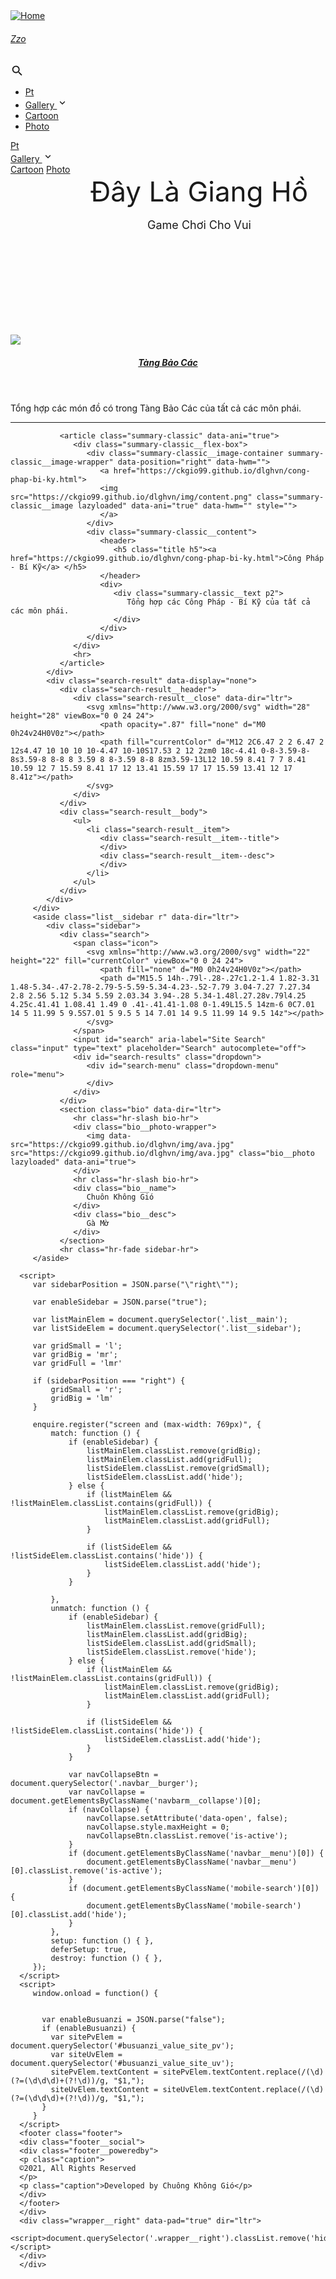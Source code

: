 <html lang="vi" dir="ltr">
   <script id="allow-copy_script">(function agent() {
      let unlock = false
      document.addEventListener('allow_copy', (event) => {
        unlock = event.detail.unlock
      })
      
      const copyEvents = [
        'copy',
        'cut',
        'contextmenu',
        'selectstart',
        'mousedown',
        'mouseup',
        'mousemove',
        'keydown',
        'keypress',
        'keyup',
      ]
      const rejectOtherHandlers = (e) => {
        if (unlock) {
          e.stopPropagation()
          if (e.stopImmediatePropagation) e.stopImmediatePropagation()
        }
      }
      copyEvents.forEach((evt) => {
        document.documentElement.addEventListener(evt, rejectOtherHandlers, {
          capture: true,
        })
      })
      })()
   </script>
   <head>
      <meta http-equiv="Content-Type" content="text/html; charset=UTF-8">
      <meta name="viewport" content="width=device-width, initial-scale=1">
      <meta http-equiv="X-UA-Compatible" content="IE=edge">
      <title>Đây Là Giang Hồ Wiki</title>
      <script defer="" src="https://ckgio99.github.io/dlghvn/static_files/fuse.min.32195737929df2c8096e855a5789cbb3f1331224d9169e8705493e7008f47df8.js"></script>
      <script src="https://ckgio99.github.io/dlghvn/static_files/enquire.min.dfb99dee1e029d51d6cfb672d847929890b1585402de17f5ed092edd72a688b4.js"></script>
      <script defer="" src="https://ckgio99.github.io/dlghvn/static_files/lazysizes.min.fb649fcae62177dfe63e67081ddceb830b5ce1f05a4184e9bbb7d87ac4b8f4e5.js"></script>
      <script defer="" src="https://ckgio99.github.io/dlghvn/static_files/getParents.min.1618c696be7c98933f9a92677f518b512a74e55bdbb976b09936b4182e93181b.js"></script>
      <script defer="" src="https://ckgio99.github.io/dlghvn/static_files/fadeinout.min.efa35f4c090622130b3f4cfae6971448b5ffb61c5f0a8f21cdfd157fa712abc4.js"></script>
      <script defer="" src="https://ckgio99.github.io/dlghvn/static_files/closest.min.js"></script>
      <link rel="stylesheet" href="https://ckgio99.github.io/dlghvn/static_files/main.min.css">
      <meta name="theme-color" content="#403E41">
      <meta name="msapplication-navbutton-color" content="#403E41">
      <meta name="apple-mobile-web-app-status-bar-style" content="#403E41">
   </head>
   <body id="root" class="theme__dark">
      <script>
         var localTheme = localStorage.getItem('theme');
         if (localTheme) {
             document.getElementById('root').className = 'theme__' + localTheme;
         }
      </script>
      <div id="container">
      <div class="wrapper" data-type="page" data-kind="home">
      <nav class="navbar scrolling" role="navigation" aria-label="main navigation" data-dir="ltr">
         <div class="navbar__brand">
            <a href="https://ckgio99.github.io/dlghvn/" title="Home" rel="home" class="navbar__logo-link">
            <img src="https://ckgio99.github.io/dlghvn/static_files/logo.png" alt="Home" class="navbar__logo">
            </a>
            <a href="https://ckgio99.github.io/dlghvn/" title="Home" rel="home" class="navbar__title-link">
               <h6 class="navbar__title">Zzo</h6>
            </a>
         </div>
         <div class="mobile-search__btn navbar-search" data-ani="true">
            <svg xmlns="http://www.w3.org/2000/svg" width="22" height="22" fill="currentColor" viewBox="0 0 24 24">
               <path fill="none" d="M0 0h24v24H0V0z"></path>
               <path d="M15.5 14h-.79l-.28-.27c1.2-1.4 1.82-3.31 1.48-5.34-.47-2.78-2.79-5-5.59-5.34-4.23-.52-7.79 3.04-7.27 7.27.34 2.8 2.56 5.12 5.34 5.59 2.03.34 3.94-.28 5.34-1.48l.27.28v.79l4.25 4.25c.41.41 1.08.41 1.49 0 .41-.41.41-1.08 0-1.49L15.5 14zm-6 0C7.01 14 5 11.99 5 9.5S7.01 5 9.5 5 14 7.01 14 9.5 11.99 14 9.5 14z"></path>
            </svg>
         </div>
         <div id="search-mobile-container" class="mobile-search hide" data-dir="ltr" style="display: none;">
            <div class="mobile-search__top">
               <input id="search-mobile" type="text" aria-label="Mobile Search" placeholder="Search" class="mobile-search__top--input">
               <div id="search-mobile-close" class="mobile-search__top--icon">
                  <svg xmlns="http://www.w3.org/2000/svg" width="22" height="22" viewBox="0 0 24 24">
                     <path opacity=".87" fill="none" d="M0 0h24v24H0V0z"></path>
                     <path fill="currentColor" d="M12 2C6.47 2 2 6.47 2 12s4.47 10 10 10 10-4.47 10-10S17.53 2 12 2zm0 18c-4.41 0-8-3.59-8-8s3.59-8 8-8 8 3.59 8 8-3.59 8-8 8zm3.59-13L12 10.59 8.41 7 7 8.41 10.59 12 7 15.59 8.41 17 12 13.41 15.59 17 17 15.59 13.41 12 17 8.41z"></path>
                  </svg>
               </div>
            </div>
            <div id="search-mobile-results" class="mobile-search__body">
            </div>
         </div>
         <a role="button" class="navbar__burger" aria-label="menu" aria-expanded="false" data-ani="true">
         <span aria-hidden="true"></span>
         <span aria-hidden="true"></span>
         <span aria-hidden="true"></span>
         </a>
         <div class="navbarm__collapse" data-open="false">
            <ul dir="ltr">
               <li class="navbarm__menu--item ">
                  <a href="https://ckgio99.github.io/dlghvn/presentation">Pt</a>
               </li>
               <li class="navbarm__menu--item ">
                  <a href="https://ckgio99.github.io/dlghvn/gallery">
                     Gallery
                     <svg xmlns="http://www.w3.org/2000/svg" width="18" height="18" viewBox="0 0 24 24">
                        <path fill="currentColor" d="M8.12 9.29L12 13.17l3.88-3.88c.39-.39 1.02-.39 1.41 0 .39.39.39 1.02 0 1.41l-4.59 4.59c-.39.39-1.02.39-1.41 0L6.7 10.7c-.39-.39-.39-1.02 0-1.41.39-.38 1.03-.39 1.42 0z"></path>
                     </svg>
                  </a>
               </li>
               <li class="navbarm__menu--item navbarm__menu--subitem">
                  <a href="https://ckgio99.github.io/dlghvn/gallery/cartoon">Cartoon</a>
               </li>
               <li class="navbarm__menu--item navbarm__menu--subitem">
                  <a href="https://ckgio99.github.io/dlghvn/gallery/photo">Photo</a>
               </li>
            </ul>
         </div>
         <div class="navbar__menu">
            <a href="https://ckgio99.github.io/dlghvn/presentation" class="navbar__menu-item navbar__slide-down " dir="ltr" data-ani="true">Pt</a>
            <div class="navbar__dropdown navbar__slide-down" data-ani="true">
               <a href="https://ckgio99.github.io/dlghvn/gallery" class="navbar__menu-item " dir="ltr">
                  Gallery
                  <svg xmlns="http://www.w3.org/2000/svg" width="18" height="18" viewBox="0 0 24 24">
                     <path fill="currentColor" d="M8.12 9.29L12 13.17l3.88-3.88c.39-.39 1.02-.39 1.41 0 .39.39.39 1.02 0 1.41l-4.59 4.59c-.39.39-1.02.39-1.41 0L6.7 10.7c-.39-.39-.39-1.02 0-1.41.39-.38 1.03-.39 1.42 0z"></path>
                  </svg>
               </a>
               <div class="navbar__dropdown--content">
                  <a href="https://ckgio99.github.io/dlghvn/gallery/cartoon" class="navbar__dropdown--item" dir="ltr">Cartoon</a>
                  <a href="https://ckgio99.github.io/dlghvn/gallery/photo" class="navbar__dropdown--item" dir="ltr">Photo</a>
               </div>
            </div>
         </div>
      </nav>
      <header class="header ">
         <div class="site-header basicflex-column site-header__align-center" data-ani="true" style="width: 100%; height: 200px; padding: 0px 50px;">
            <div class="site-header__title site-header__title--shadow" style="font-size: 44px; ;">
               Đây Là Giang Hồ
            </div>
            <div style="height: 16px"></div>
            <div class="site-header__subtitle" style="font-size: 18px; " data-cursive="true">
               Game Chơi Cho Vui
            </div>
         </div>
      </header>
      <main class="main inner" data-sidebar-position="right">
         <div class="list__main lm">
            <div class="summary__container" data-display="block">
               <article class="summary-classic" data-ani="true">
                  <div class="summary-classic__flex-box">
                     <div class="summary-classic__image-container summary-classic__image-wrapper" data-position="right" data-hwm="">
                        <a href="https://ckgio99.github.io/dlghvn/tang-bao-cac.html">
                        <img src="https://ckgio99.github.io/dlghvn/img/tang-bao-cac.png" class="summary-classic__image lazyloaded" data-ani="true" data-hwm="" style="">
                        </a>
                     </div>
                     <div class="summary-classic__content">
                        <header>
                           <h5 class="title h5"><a href="https://ckgio99.github.io/dlghvn/tang-bao-cac.html">Tàng Bảo Các</a> </h5>
                        </header>
                        <div>
                           <div class="summary-classic__text p2">
                              Tổng hợp các món đồ có trong Tàng Bảo Các của tất cả các môn phái.
                           </div>
                        </div>
                     </div>
                  </div>
                  <hr>
               </article>
			   
			   <article class="summary-classic" data-ani="true">
                  <div class="summary-classic__flex-box">
                     <div class="summary-classic__image-container summary-classic__image-wrapper" data-position="right" data-hwm="">
                        <a href="https://ckgio99.github.io/dlghvn/cong-phap-bi-ky.html">
                        <img src="https://ckgio99.github.io/dlghvn/img/content.png" class="summary-classic__image lazyloaded" data-ani="true" data-hwm="" style="">
                        </a>
                     </div>
                     <div class="summary-classic__content">
                        <header>
                           <h5 class="title h5"><a href="https://ckgio99.github.io/dlghvn/cong-phap-bi-ky.html">Công Pháp - Bí Kỹ</a> </h5>
                        </header>
                        <div>
                           <div class="summary-classic__text p2">
                              Tổng hợp các Công Pháp - Bí Kỹ của tất cả các môn phái.
                           </div>
                        </div>
                     </div>
                  </div>
                  <hr>
               </article>
            </div>
            <div class="search-result" data-display="none">
               <div class="search-result__header">
                  <div class="search-result__close" data-dir="ltr">
                     <svg xmlns="http://www.w3.org/2000/svg" width="28" height="28" viewBox="0 0 24 24">
                        <path opacity=".87" fill="none" d="M0 0h24v24H0V0z"></path>
                        <path fill="currentColor" d="M12 2C6.47 2 2 6.47 2 12s4.47 10 10 10 10-4.47 10-10S17.53 2 12 2zm0 18c-4.41 0-8-3.59-8-8s3.59-8 8-8 8 3.59 8 8-3.59 8-8 8zm3.59-13L12 10.59 8.41 7 7 8.41 10.59 12 7 15.59 8.41 17 12 13.41 15.59 17 17 15.59 13.41 12 17 8.41z"></path>
                     </svg>
                  </div>
               </div>
               <div class="search-result__body">
                  <ul>
                     <li class="search-result__item">
                        <div class="search-result__item--title">
                        </div>
                        <div class="search-result__item--desc">
                        </div>
                     </li>
                  </ul>
               </div>
            </div>
         </div>
         <aside class="list__sidebar r" data-dir="ltr">
            <div class="sidebar">
               <div class="search">
                  <span class="icon">
                     <svg xmlns="http://www.w3.org/2000/svg" width="22" height="22" fill="currentColor" viewBox="0 0 24 24">
                        <path fill="none" d="M0 0h24v24H0V0z"></path>
                        <path d="M15.5 14h-.79l-.28-.27c1.2-1.4 1.82-3.31 1.48-5.34-.47-2.78-2.79-5-5.59-5.34-4.23-.52-7.79 3.04-7.27 7.27.34 2.8 2.56 5.12 5.34 5.59 2.03.34 3.94-.28 5.34-1.48l.27.28v.79l4.25 4.25c.41.41 1.08.41 1.49 0 .41-.41.41-1.08 0-1.49L15.5 14zm-6 0C7.01 14 5 11.99 5 9.5S7.01 5 9.5 5 14 7.01 14 9.5 11.99 14 9.5 14z"></path>
                     </svg>
                  </span>
                  <input id="search" aria-label="Site Search" class="input" type="text" placeholder="Search" autocomplete="off">
                  <div id="search-results" class="dropdown">
                     <div id="search-menu" class="dropdown-menu" role="menu">
                     </div>
                  </div>
               </div>
               <section class="bio" data-dir="ltr">
                  <hr class="hr-slash bio-hr">
                  <div class="bio__photo-wrapper">
                     <img data-src="https://ckgio99.github.io/dlghvn/img/ava.jpg" src="https://ckgio99.github.io/dlghvn/img/ava.jpg" class="bio__photo lazyloaded" data-ani="true">
                  </div>
                  <hr class="hr-slash bio-hr">
                  <div class="bio__name">
                     Chuôn Không Gió
                  </div>
                  <div class="bio__desc">
                     Gà Mờ
                  </div>
               </section>
               <hr class="hr-fade sidebar-hr">
         </aside>
      
      <script>
         var sidebarPosition = JSON.parse("\"right\"");
         
         var enableSidebar = JSON.parse("true");
         
         var listMainElem = document.querySelector('.list__main');
         var listSideElem = document.querySelector('.list__sidebar');
         
         var gridSmall = 'l';
         var gridBig = 'mr';
         var gridFull = 'lmr'
         
         if (sidebarPosition === "right") {
             gridSmall = 'r';
             gridBig = 'lm'
         }
         
         enquire.register("screen and (max-width: 769px)", {
             match: function () {
                 if (enableSidebar) {
                     listMainElem.classList.remove(gridBig);
                     listMainElem.classList.add(gridFull);
                     listSideElem.classList.remove(gridSmall);
                     listSideElem.classList.add('hide');
                 } else {
                     if (listMainElem && !listMainElem.classList.contains(gridFull)) {
                         listMainElem.classList.remove(gridBig);
                         listMainElem.classList.add(gridFull);
                     }
         
                     if (listSideElem && !listSideElem.classList.contains('hide')) {
                         listSideElem.classList.add('hide');
                     }
                 }
         
             },
             unmatch: function () {
                 if (enableSidebar) {
                     listMainElem.classList.remove(gridFull);
                     listMainElem.classList.add(gridBig);
                     listSideElem.classList.add(gridSmall);
                     listSideElem.classList.remove('hide');
                 } else {
                     if (listMainElem && !listMainElem.classList.contains(gridFull)) {
                         listMainElem.classList.remove(gridBig);
                         listMainElem.classList.add(gridFull);
                     }
         
                     if (listSideElem && !listSideElem.classList.contains('hide')) {
                         listSideElem.classList.add('hide');
                     }
                 }
         
                 var navCollapseBtn = document.querySelector('.navbar__burger');
                 var navCollapse = document.getElementsByClassName('navbarm__collapse')[0];
                 if (navCollapse) {
                     navCollapse.setAttribute('data-open', false);
                     navCollapse.style.maxHeight = 0;
                     navCollapseBtn.classList.remove('is-active');
                 }
                 if (document.getElementsByClassName('navbar__menu')[0]) {
                     document.getElementsByClassName('navbar__menu')[0].classList.remove('is-active');
                 }
                 if (document.getElementsByClassName('mobile-search')[0]) {
                     document.getElementsByClassName('mobile-search')[0].classList.add('hide');
                 }
             },
             setup: function () { },
             deferSetup: true,
             destroy: function () { },
         });
      </script>
      <script>
         window.onload = function() {
           
           
           var enableBusuanzi = JSON.parse("false");
           if (enableBusuanzi) {
             var sitePvElem = document.querySelector('#busuanzi_value_site_pv');
             var siteUvElem = document.querySelector('#busuanzi_value_site_uv');
             sitePvElem.textContent = sitePvElem.textContent.replace(/(\d)(?=(\d\d\d)+(?!\d))/g, "$1,");
             siteUvElem.textContent = siteUvElem.textContent.replace(/(\d)(?=(\d\d\d)+(?!\d))/g, "$1,");
           }
         }
      </script>
      <footer class="footer">
      <div class="footer__social">
      <div class="footer__poweredby">
      <p class="caption">
      ©2021, All Rights Reserved
      </p>
      <p class="caption">Developed by Chuông Không Gió</p>
      </div> 
      </footer>
      </div>
      <div class="wrapper__right" data-pad="true" dir="ltr">
      <script>document.querySelector('.wrapper__right').classList.remove('hide')</script>
      </div>
      </div>
   </body>
</html>